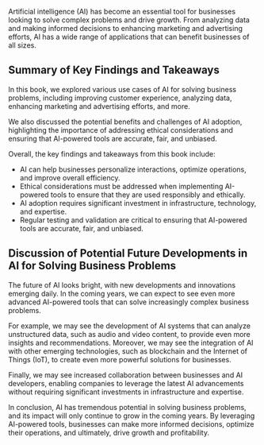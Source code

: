 
Artificial intelligence (AI) has become an essential tool for businesses looking to solve complex problems and drive growth. From analyzing data and making informed decisions to enhancing marketing and advertising efforts, AI has a wide range of applications that can benefit businesses of all sizes.

Summary of Key Findings and Takeaways
-------------------------------------

In this book, we explored various use cases of AI for solving business problems, including improving customer experience, analyzing data, enhancing marketing and advertising efforts, and more.

We also discussed the potential benefits and challenges of AI adoption, highlighting the importance of addressing ethical considerations and ensuring that AI-powered tools are accurate, fair, and unbiased.

Overall, the key findings and takeaways from this book include:

* AI can help businesses personalize interactions, optimize operations, and improve overall efficiency.
* Ethical considerations must be addressed when implementing AI-powered tools to ensure that they are used responsibly and ethically.
* AI adoption requires significant investment in infrastructure, technology, and expertise.
* Regular testing and validation are critical to ensuring that AI-powered tools are accurate, fair, and unbiased.

Discussion of Potential Future Developments in AI for Solving Business Problems
-------------------------------------------------------------------------------

The future of AI looks bright, with new developments and innovations emerging daily. In the coming years, we can expect to see even more advanced AI-powered tools that can solve increasingly complex business problems.

For example, we may see the development of AI systems that can analyze unstructured data, such as audio and video content, to provide even more insights and recommendations. Moreover, we may see the integration of AI with other emerging technologies, such as blockchain and the Internet of Things (IoT), to create even more powerful solutions for businesses.

Finally, we may see increased collaboration between businesses and AI developers, enabling companies to leverage the latest AI advancements without requiring significant investments in infrastructure and expertise.

In conclusion, AI has tremendous potential in solving business problems, and its impact will only continue to grow in the coming years. By leveraging AI-powered tools, businesses can make more informed decisions, optimize their operations, and ultimately, drive growth and profitability.